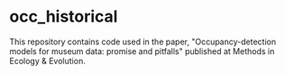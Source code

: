 # occ_historical

This repository contains code used in the paper, "Occupancy-detection models for museum data: promise and pitfalls" published at Methods in Ecology & Evolution.
